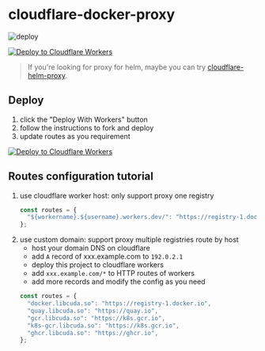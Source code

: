# cloudflare-docker-proxy

![deploy]([https://github.com/ltwc114/cloudflare-docker-proxy/actions/workflows/deploy.yaml/badge.svg](https://github.com/ltwc114/cloudflare-docker-proxy/actions/workflows/deploy.yaml/badge.svg))

[![Deploy to Cloudflare Workers](https://deploy.workers.cloudflare.com/button)](https://deploy.workers.cloudflare.com/?url=https://github.com/ltwc114/cloudflare-docker-proxy)

> If you're looking for proxy for helm, maybe you can try [cloudflare-helm-proxy](https://github.com/ltwc114/cloudflare-helm-proxy).

## Deploy

1. click the "Deploy With Workers" button
2. follow the instructions to fork and deploy
3. update routes as you requirement

[![Deploy to Cloudflare Workers](https://deploy.workers.cloudflare.com/button)](https://deploy.workers.cloudflare.com/?url=https://github.com/ltwc114/cloudflare-docker-proxy)

## Routes configuration tutorial

1. use cloudflare worker host: only support proxy one registry
   ```javascript
   const routes = {
     "${workername}.${username}.workers.dev/": "https://registry-1.docker.io",
   };
   ```
2. use custom domain: support proxy multiple registries route by host
   - host your domain DNS on cloudflare
   - add `A` record of xxx.example.com to `192.0.2.1`
   - deploy this project to cloudflare workers
   - add `xxx.example.com/*` to HTTP routes of workers
   - add more records and modify the config as you need
   ```javascript
   const routes = {
     "docker.libcuda.so": "https://registry-1.docker.io",
     "quay.libcuda.so": "https://quay.io",
     "gcr.libcuda.so": "https://k8s.gcr.io",
     "k8s-gcr.libcuda.so": "https://k8s.gcr.io",
     "ghcr.libcuda.so": "https://ghcr.io",
   };
   ```

